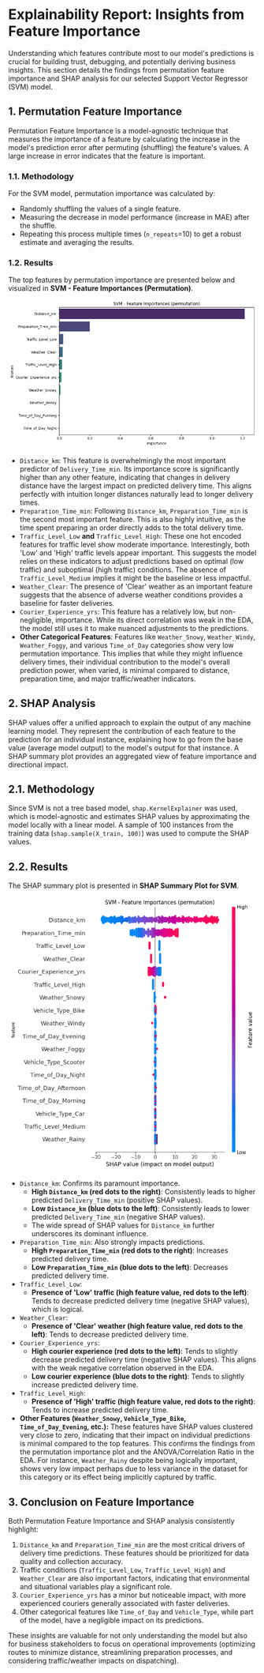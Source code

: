 # Explainability Report: Insights from Feature Importance

Understanding which features contribute most to our model's predictions is crucial for building trust, debugging, and potentially deriving business insights. This section details the findings from permutation feature importance and SHAP analysis for our selected Support Vector Regressor (SVM) model.

## 1. Permutation Feature Importance
Permutation Feature Importance is a model-agnostic technique that measures the importance of a feature by calculating the increase in the model's prediction error after permuting (shuffling) the feature's values. A large increase in error indicates that the feature is important.

### 1.1. Methodology
For the SVM model, permutation importance was calculated by:
- Randomly shuffling the values of a single feature.
- Measuring the decrease in model performance (increase in MAE) after the shuffle.
- Repeating this process multiple times (`n_repeats`=10) to get a robust estimate and averaging the results.

### 1.2. Results
The top features by permutation importance are presented below and visualized in **SVM - Feature Importances (Permutation)**.

![alt text](plots/Explainability/feature_importance.png)

- `Distance_km`: This feature is overwhelmingly the most important predictor of `Delivery_Time_min`. Its importance score is significantly higher than any other feature, indicating that changes in delivery distance have the largest impact on predicted delivery time. This aligns perfectly with intuition longer distances naturally lead to longer delivery times.
- `Preparation_Time_min`: Following `Distance_km`, `Preparation_Time_min` is the second most important feature. This is also highly intuitive, as the time spent preparing an order directly adds to the total delivery time.
- `Traffic_Level_Low` **and** `Traffic_Level_High`: These one hot encoded features for traffic level show moderate importance. Interestingly, both 'Low' and 'High' traffic levels appear important. This suggests the model relies on these indicators to adjust predictions based on optimal (low traffic) and suboptimal (high traffic) conditions. The absence of `Traffic_Level_Medium` implies it might be the baseline or less impactful.
- `Weather_Clear`: The presence of 'Clear' weather as an important feature suggests that the absence of adverse weather conditions provides a baseline for faster deliveries.
- `Courier_Experience_yrs`: This feature has a relatively low, but non-negligible, importance. While its direct correlation was weak in the EDA, the model still uses it to make nuanced adjustments to the predictions.
- **Other Categorical Features**: Features like `Weather_Snowy`, `Weather_Windy`, `Weather_Foggy`, and various `Time_of_Day` categories show very low permutation importance. This implies that while they might influence delivery times, their individual contribution to the model's overall prediction power, when varied, is minimal compared to distance, preparation time, and major traffic/weather indicators.

## 2. SHAP Analysis
SHAP values offer a unified approach to explain the output of any machine learning model. They represent the contribution of each feature to the prediction for an individual instance, explaining how to go from the base value (average model output) to the model's output for that instance. A SHAP summary plot provides an aggregated view of feature importance and directional impact.

## 2.1. Methodology
Since SVM is not a tree based model, `shap.KernelExplainer` was used, which is model-agnostic and estimates SHAP values by approximating the model locally with a linear model. A sample of 100 instances from the training data (`shap.sample(X_train, 100)`) was used to compute the SHAP values.

## 2.2. Results
The SHAP summary plot is presented in **SHAP Summary Plot for SVM**.

![alt text](plots/Explainability/shap.png)

- `Distance_km`: Confirms its paramount importance.
    - **High `Distance_km` (red dots to the right)**: Consistently leads to higher predicted `Delivery_Time_min` (positive SHAP values).
    - **Low `Distance_km` (blue dots to the left)**: Consistently leads to lower predicted `Delivery_Time_min` (negative SHAP values).
    - The wide spread of SHAP values for `Distance_km` further underscores its dominant influence.
- `Preparation_Time_min`: Also strongly impacts predictions.
    - **High `Preparation_Time_min` (red dots to the right)**: Increases predicted delivery time.
    - **Low `Preparation_Time_min` (blue dots to the left)**: Decreases predicted delivery time.
- `Traffic_Level_Low`:
    - **Presence of 'Low' traffic (high feature value, red dots to the left)**: Tends to decrease predicted delivery time (negative SHAP values), which is logical.
- `Weather_Clear`:
    - **Presence of 'Clear' weather (high feature value, red dots to the left)**: Tends to decrease predicted delivery time.
- `Courier_Experience_yrs`:
    - **High courier experience (red dots to the left)**: Tends to slightly decrease predicted delivery time (negative SHAP values). This aligns with the weak negative correlation observed in the EDA.
    - **Low courier experience (blue dots to the right)**: Tends to slightly increase predicted delivery time.
- `Traffic_Level_High`:
    - **Presence of 'High' traffic (high feature value, red dots to the right)**: Tends to increase predicted delivery time.
- **Other Features (`Weather_Snowy`, `Vehicle_Type_Bike`, `Time_of_Day_Evening`, etc.):** These features have SHAP values clustered very close to zero, indicating that their impact on individual predictions is minimal compared to the top features. This confirms the findings from the permutation importance plot and the ANOVA/Correlation Ratio in the EDA. For instance, `Weather_Rainy` despite being logically important, shows very low impact perhaps due to less variance in the dataset for this category or its effect being implicitly captured by traffic.

## 3. Conclusion on Feature Importance
Both Permutation Feature Importance and SHAP analysis consistently highlight:

1. `Distance_km` and `Preparation_Time_min` are the most critical drivers of delivery time predictions. These features should be prioritized for data quality and collection accuracy.
2. Traffic conditions (`Traffic_Level_Low`, `Traffic_Level_High`) and `Weather_Clear` are also important factors, indicating that environmental and situational variables play a significant role.
3. `Courier_Experience_yrs` has a minor but noticeable impact, with more experienced couriers generally associated with faster deliveries.
4. Other categorical features like `Time_of_Day` and `Vehicle_Type`, while part of the model, have a negligible impact on its predictions.

These insights are valuable for not only understanding the model but also for business stakeholders to focus on operational improvements (optimizing routes to minimize distance, streamlining preparation processes, and considering traffic/weather impacts on dispatching).